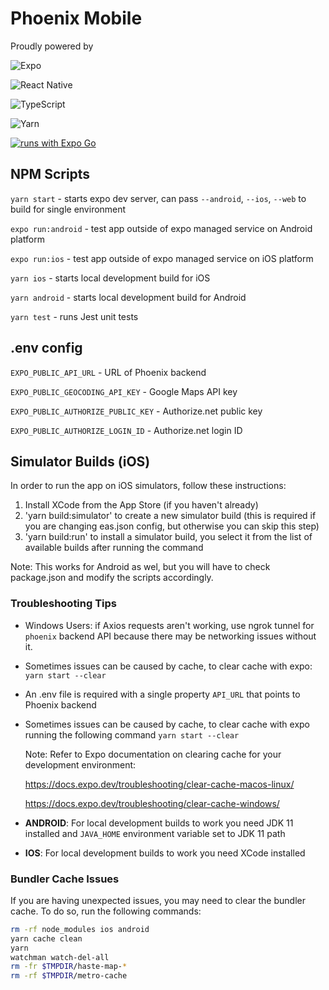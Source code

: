 # Phoenix Mobile

Proudly powered by

![Expo](https://img.shields.io/badge/expo-1C1E24?style=for-the-badge&logo=expo&logoColor=#D04A37)

![React Native](https://img.shields.io/badge/react_native-%2320232a.svg?style=for-the-badge&logo=react&logoColor=%2361DAFB)

![TypeScript](https://img.shields.io/badge/typescript-%23007ACC.svg?style=for-the-badge&logo=typescript&logoColor=white)

![Yarn](https://img.shields.io/badge/yarn-%232C8EBB.svg?style=for-the-badge&logo=yarn&logoColor=white)

[![runs with Expo Go](https://img.shields.io/badge/Runs%20with%20Expo%20Go-4630EB.svg?style=flat-square&logo=EXPO&labelColor=f3f3f3&logoColor=000)](https://expo.dev/client)

## NPM Scripts

`yarn start` - starts expo dev server, can pass `--android`, `--ios`, `--web` to build for single environment

`expo run:android` - test app outside of expo managed service on Android platform

`expo run:ios` - test app outside of expo managed service on iOS platform

`yarn ios` - starts local development build for iOS

`yarn android` - starts local development build for Android

`yarn test` - runs Jest unit tests

## .env config
`EXPO_PUBLIC_API_URL` - URL of Phoenix backend

`EXPO_PUBLIC_GEOCODING_API_KEY` - Google Maps API key

`EXPO_PUBLIC_AUTHORIZE_PUBLIC_KEY` - Authorize.net public key

`EXPO_PUBLIC_AUTHORIZE_LOGIN_ID` - Authorize.net login ID

## Simulator Builds (iOS)

In order to run the app on iOS simulators, follow these instructions:

1. Install XCode from the App Store (if you haven't already)
2. 'yarn build:simulator' to create a new simulator build (this is required if you are changing eas.json config, but otherwise you can skip this step)
3. 'yarn build:run' to install a simulator build, you select it from the list of available builds after running the command

Note: This works for Android as wel, but you will have to check package.json and modify the scripts accordingly.


### Troubleshooting Tips

- Windows Users: if Axios requests aren't working, use ngrok tunnel for `phoenix` backend API because there may be networking issues without it.

- Sometimes issues can be caused by cache, to clear cache with expo: `yarn start --clear`

- An .env file is required with a single property `API_URL` that points to Phoenix backend

- Sometimes issues can be caused by cache, to clear cache with expo running the following command `yarn start --clear`

  Note: Refer to Expo documentation on clearing cache for your development environment:

  https://docs.expo.dev/troubleshooting/clear-cache-macos-linux/

  https://docs.expo.dev/troubleshooting/clear-cache-windows/

- **ANDROID**: For local development builds to work you need JDK 11 installed and `JAVA_HOME` environment variable set to JDK 11 path
- **IOS**: For local development builds to work you need XCode installed


### Bundler Cache Issues

If you are having unexpected issues, you may need to clear the bundler cache. To do so, run the following commands:

```bash
rm -rf node_modules ios android
yarn cache clean
yarn
watchman watch-del-all
rm -fr $TMPDIR/haste-map-*
rm -rf $TMPDIR/metro-cache
```
